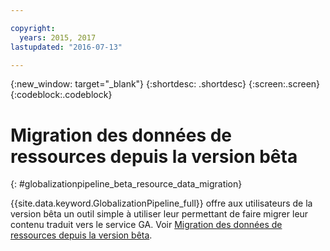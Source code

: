 ```yaml
---

copyright:
  years: 2015, 2017
lastupdated: "2016-07-13"

---
```


{:new_window: target="_blank"}
{:shortdesc: .shortdesc}
{:screen:.screen}
{:codeblock:.codeblock}

# Migration des données de ressources depuis la version bêta
{: #globalizationpipeline_beta_resource_data_migration}

{{site.data.keyword.GlobalizationPipeline_full}} offre aux utilisateurs de la version bêta un outil simple à utiliser leur permettant de faire migrer leur contenu traduit vers le service GA. Voir [Migration des données de ressources depuis la version bêta](betaresourcedatamigration.html).
